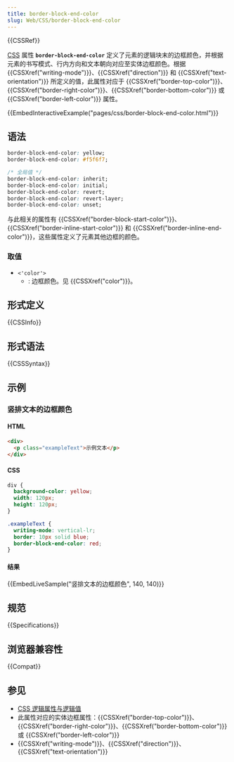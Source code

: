 ```yaml
---
title: border-block-end-color
slug: Web/CSS/border-block-end-color
---
```


{{CSSRef}}

[CSS](/zh-CN/docs/Web/CSS) 属性 **`border-block-end-color`** 定义了元素的逻辑块末的边框颜色，并根据元素的书写模式、行内方向和文本朝向对应至实体边框颜色。根据 {{CSSXref("writing-mode")}}、{{CSSXref("direction")}} 和 {{CSSXref("text-orientation")}} 所定义的值，此属性对应于 {{CSSXref("border-top-color")}}、{{CSSXref("border-right-color")}}、{{CSSXref("border-bottom-color")}} 或 {{CSSXref("border-left-color")}} 属性。

{{EmbedInteractiveExample("pages/css/border-block-end-color.html")}}

## 语法

```css
border-block-end-color: yellow;
border-block-end-color: #f5f6f7;

/* 全局值 */
border-block-end-color: inherit;
border-block-end-color: initial;
border-block-end-color: revert;
border-block-end-color: revert-layer;
border-block-end-color: unset;
```

与此相关的属性有 {{CSSXref("border-block-start-color")}}、{{CSSXref("border-inline-start-color")}} 和 {{CSSXref("border-inline-end-color")}}，这些属性定义了元素其他边框的颜色。

### 取值

- `<'color'>`
  - : 边框颜色。见 {{CSSXref("color")}}。

## 形式定义

{{CSSInfo}}

## 形式语法

{{CSSSyntax}}

## 示例

### 竖排文本的边框颜色

#### HTML

```html
<div>
  <p class="exampleText">示例文本</p>
</div>
```

#### CSS

```css
div {
  background-color: yellow;
  width: 120px;
  height: 120px;
}

.exampleText {
  writing-mode: vertical-lr;
  border: 10px solid blue;
  border-block-end-color: red;
}
```

#### 结果

{{EmbedLiveSample("竖排文本的边框颜色", 140, 140)}}

## 规范

{{Specifications}}

## 浏览器兼容性

{{Compat}}

## 参见

- [CSS 逻辑属性与逻辑值](/zh-CN/docs/Web/CSS/CSS_Logical_Properties)
- 此属性对应的实体边框属性：{{CSSXref("border-top-color")}}、{{CSSXref("border-right-color")}}、{{CSSXref("border-bottom-color")}} 或 {{CSSXref("border-left-color")}}
- {{CSSXref("writing-mode")}}、{{CSSXref("direction")}}、{{CSSXref("text-orientation")}}
